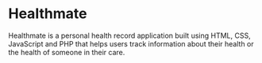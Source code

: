 # Healthmate
Healthmate is a personal health record application built using HTML, CSS, JavaScript and PHP that helps users track information about their health or the health of someone in their care.
